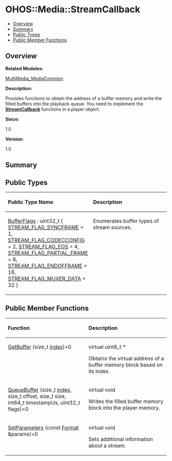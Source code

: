 # OHOS::Media::StreamCallback<a name="ZH-CN_TOPIC_0000001054479577"></a>

-   [Overview](#section1708185826165633)
-   [Summary](#section1272339314165633)
-   [Public Types](#pub-types)
-   [Public Member Functions](#pub-methods)

## **Overview**<a name="section1708185826165633"></a>

**Related Modules:**

[MultiMedia\_MediaCommon](MultiMedia_MediaCommon.md)

**Description:**

Provides functions to obtain the address of a buffer memory and write the filled buffers into the playback queue. You need to implement the  **[StreamCallback](OHOS-Media-StreamCallback.md)**  functions in a player object. 

**Since:**

1.0

**Version:**

1.0

## **Summary**<a name="section1272339314165633"></a>

## Public Types<a name="pub-types"></a>

<a name="table63944028165633"></a>
<table><thead align="left"><tr id="row1693108027165633"><th class="cellrowborder" valign="top" width="50%" id="mcps1.1.3.1.1"><p id="p1904410185165633"><a name="p1904410185165633"></a><a name="p1904410185165633"></a>Public Type Name</p>
</th>
<th class="cellrowborder" valign="top" width="50%" id="mcps1.1.3.1.2"><p id="p1043076011165633"><a name="p1043076011165633"></a><a name="p1043076011165633"></a>Description</p>
</th>
</tr>
</thead>
<tbody><tr id="row1679373134165633"><td class="cellrowborder" valign="top" width="50%" headers="mcps1.1.3.1.1 "><p id="p878098104165633"><a name="p878098104165633"></a><a name="p878098104165633"></a><a href="MultiMedia_MediaCommon.md#ga6f4847f443de5cdf3641386011335e21">BufferFlags</a> : uint32_t {   <a href="MultiMedia_MediaCommon.md#gga6f4847f443de5cdf3641386011335e21ac1a3ce4ddd663c55f87a8275ccf285ad">STREAM_FLAG_SYNCFRAME</a> = 1, <a href="MultiMedia_MediaCommon.md#gga6f4847f443de5cdf3641386011335e21afd0d977a6a5d48657d694c9acb8ac2b5">STREAM_FLAG_CODECCONFIG</a> = 2, <a href="MultiMedia_MediaCommon.md#gga6f4847f443de5cdf3641386011335e21aa76ecb4ee6077a1ad3ceac569b875487">STREAM_FLAG_EOS</a> = 4, <a href="MultiMedia_MediaCommon.md#gga6f4847f443de5cdf3641386011335e21a29e735a1e41790c24cc9ac9e7342dd2a">STREAM_FLAG_PARTIAL_FRAME</a> = 8,   <a href="MultiMedia_MediaCommon.md#gga6f4847f443de5cdf3641386011335e21a8b2c1f065ce398ac48bac2b8e62e481b">STREAM_FLAG_ENDOFFRAME</a> = 16, <a href="MultiMedia_MediaCommon.md#gga6f4847f443de5cdf3641386011335e21a9001c389dd39f08025e76ae2872fad02">STREAM_FLAG_MUXER_DATA</a> = 32 }</p>
</td>
<td class="cellrowborder" valign="top" width="50%" headers="mcps1.1.3.1.2 "><p id="p527673305165633"><a name="p527673305165633"></a><a name="p527673305165633"></a>Enumerates buffer types of stream sources. </p>
</td>
</tr>
</tbody>
</table>

## Public Member Functions<a name="pub-methods"></a>

<a name="table992329928165633"></a>
<table><thead align="left"><tr id="row1741074408165633"><th class="cellrowborder" valign="top" width="50%" id="mcps1.1.3.1.1"><p id="p1836182528165633"><a name="p1836182528165633"></a><a name="p1836182528165633"></a>Function</p>
</th>
<th class="cellrowborder" valign="top" width="50%" id="mcps1.1.3.1.2"><p id="p1744498000165633"><a name="p1744498000165633"></a><a name="p1744498000165633"></a>Description</p>
</th>
</tr>
</thead>
<tbody><tr id="row222622359165633"><td class="cellrowborder" valign="top" width="50%" headers="mcps1.1.3.1.1 "><p id="p1883436777165633"><a name="p1883436777165633"></a><a name="p1883436777165633"></a><a href="MultiMedia_MediaCommon.md#ga8f897b8b2d5baf06e15accfeb97892ae">GetBuffer</a> (size_t <a href="UTILS.md#ga1d3748ca570dcb09a2fb28e8015107dd">index</a>)=0</p>
</td>
<td class="cellrowborder" valign="top" width="50%" headers="mcps1.1.3.1.2 "><p id="p1904063913165633"><a name="p1904063913165633"></a><a name="p1904063913165633"></a>virtual uint8_t * </p>
<p id="p1319476207165633"><a name="p1319476207165633"></a><a name="p1319476207165633"></a>Obtains the virtual address of a buffer memory block based on its index. </p>
</td>
</tr>
<tr id="row286748938165633"><td class="cellrowborder" valign="top" width="50%" headers="mcps1.1.3.1.1 "><p id="p1124499029165633"><a name="p1124499029165633"></a><a name="p1124499029165633"></a><a href="MultiMedia_MediaCommon.md#gaa62705632557f47f9fd9632157e53a21">QueueBuffer</a> (size_t <a href="UTILS.md#ga1d3748ca570dcb09a2fb28e8015107dd">index</a>, size_t offset, size_t size, int64_t timestampUs, uint32_t flags)=0</p>
</td>
<td class="cellrowborder" valign="top" width="50%" headers="mcps1.1.3.1.2 "><p id="p1324943117165633"><a name="p1324943117165633"></a><a name="p1324943117165633"></a>virtual void </p>
<p id="p1157408232165633"><a name="p1157408232165633"></a><a name="p1157408232165633"></a>Writes the filled buffer memory block into the player memory. </p>
</td>
</tr>
<tr id="row489701419165633"><td class="cellrowborder" valign="top" width="50%" headers="mcps1.1.3.1.1 "><p id="p1245102763165633"><a name="p1245102763165633"></a><a name="p1245102763165633"></a><a href="MultiMedia_MediaCommon.md#ga29f8c86744bda61f84920654c5f40df0">SetParameters</a> (const <a href="OHOS-Media-Format.md">Format</a> &amp;params)=0</p>
</td>
<td class="cellrowborder" valign="top" width="50%" headers="mcps1.1.3.1.2 "><p id="p1618735730165633"><a name="p1618735730165633"></a><a name="p1618735730165633"></a>virtual void </p>
<p id="p763045689165633"><a name="p763045689165633"></a><a name="p763045689165633"></a>Sets additional information about a stream. </p>
</td>
</tr>
</tbody>
</table>

